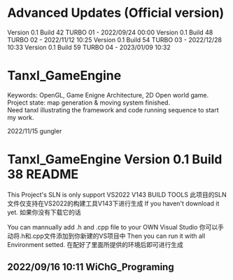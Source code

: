 # Advanced Updates (Official version)
Version 0.1 Build 42 TURBO 01 - 2022/09/24 00:00 
Version 0.1 Build 48 TURBO 02 - 2022/11/12 10:25 
Version 0.1 Build 54 TURBO 03 - 2022/12/28 10:33 
Version 0.1 Build 59 TURBO 04 - 2023/01/09 10:32 

# Tanxl_GameEngine
Keywords: OpenGL, Game Enigne Architecture, 2D Open world game.  
Project state: map generation & moving system finished.  
Need tanxl illustrating the framework and code running sequence to start my work.  

2022/11/15 gungler

# Tanxl_GameEngine Version 0.1 Build 38 README
This Project's SLN is only support VS2022 V143 BUILD TOOLS
此项目的SLN文件仅支持在VS2022的构建工具V143下进行生成
If you haven't download it yet.
如果你没有下载它的话

You can mannually add .h and .cpp file to your OWN Visual Studio
你可以手动将.h和.cpp文件添加到你新建的VS项目中
Then you can run it with all Environment setted.
在配好了里面所提供的环境后即可进行生成

2022/09/16 10:11 WiChG_Programing
--------------------
